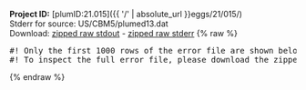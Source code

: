 **Project ID:** [plumID:21.015]({{ '/' | absolute_url }}eggs/21/015/)  
Stderr for source:  US/CBM5/plumed13.dat   
Download: [zipped raw stdout](plumed13.dat.plumed_master.stdout.txt.zip) - [zipped raw stderr](plumed13.dat.plumed_master.stderr.txt.zip) 
{% raw %}
<pre>
#! Only the first 1000 rows of the error file are shown below
#! To inspect the full error file, please download the zipped raw stderr file above
</pre>
{% endraw %}
